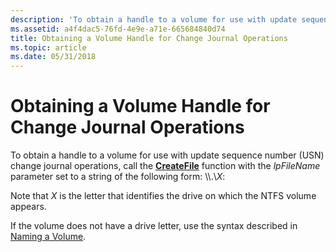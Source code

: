 ```yaml
---
description: 'To obtain a handle to a volume for use with update sequence number (USN) change journal operations, call the CreateFile function with the lpFileName parameter set to a string of the following form: \\\\.\\X.'
ms.assetid: a4f4dac5-76fd-4e9e-a71e-665684840d74
title: Obtaining a Volume Handle for Change Journal Operations
ms.topic: article
ms.date: 05/31/2018
---
```


# Obtaining a Volume Handle for Change Journal Operations

To obtain a handle to a volume for use with update sequence number (USN) change journal operations, call the [**CreateFile**](/windows/desktop/api/FileAPI/nf-fileapi-createfilea) function with the *lpFileName* parameter set to a string of the following form: \\\\.\\*X*:

Note that *X* is the letter that identifies the drive on which the NTFS volume appears.

If the volume does not have a drive letter, use the syntax described in [Naming a Volume](naming-a-volume.md).

 

 



